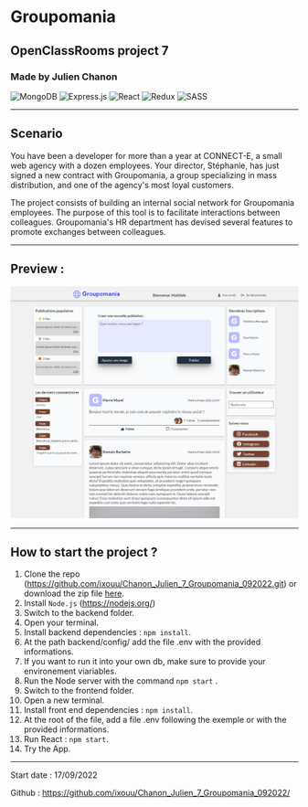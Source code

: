 # Groupomania
## OpenClassRooms project 7
### Made by Julien Chanon
![MongoDB](https://img.shields.io/badge/MongoDB-%234ea94b.svg?style=for-the-badge&logo=mongodb&logoColor=white)
![Express.js](https://img.shields.io/badge/express.js-%23404d59.svg?style=for-the-badge&logo=express&logoColor=%2361DAFB)
![React](https://img.shields.io/badge/react-%2320232a.svg?style=for-the-badge&logo=react&logoColor=%2361DAFB)
![Redux](https://img.shields.io/badge/redux-%23593d88.svg?style=for-the-badge&logo=redux&logoColor=white)
![SASS](https://img.shields.io/badge/SASS-hotpink.svg?style=for-the-badge&logo=SASS&logoColor=white)

---
## Scenario
You have been a developer for more than a year at CONNECT-E, a small web agency with a dozen employees. Your director, Stéphanie, has just signed a new contract with Groupomania, a group specializing in mass distribution, and one of the agency's most loyal customers.


The project consists of building an internal social network for Groupomania employees. The purpose of this tool is to facilitate interactions between colleagues. Groupomania's HR department has devised several features to promote exchanges between colleagues.

---

## Preview : 
![previewing](/frontend//public/previewImg.png)

---

## How to start the project ?
1. Clone the repo (https://github.com/ixouu/Chanon_Julien_7_Groupomania_092022.git) or download the zip file [here](https://github.com/ixouu/Groupomania/archive/refs/heads/main.zip).
2. Install `Node.js`  (https://nodejs.org/)
3. Switch to the backend folder.
4. Open your terminal.
5. Install backend dependencies : `npm install`.
6. At the path backend/config/ add the file .env with the provided informations.
7. If you want to run it into your own db, make sure to provide your environement viariables.
8. Run the Node server with the command `npm start` .
9. Switch to the frontend folder.
10. Open a new terminal.
11. Install front end dependencies : `npm install`.
12. At the root of the file, add a file .env following the exemple or with the provided informations.
13. Run React : `npm start`.
14. Try the App.

___

Start date : 17/09/2022

Github : https://github.com/ixouu/Chanon_Julien_7_Groupomania_092022/
